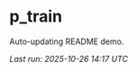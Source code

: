 # p_train

Auto-updating README demo.

<!--START_SECTION:status-->
_Last run: 2025-10-26 14:17 UTC_
<!--END_SECTION:status-->













































































































































































































































































































































































































































































































































































































































































































































































































































































































































































































































































































































































































































































































































































































































































































































































